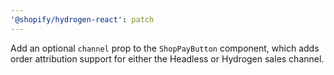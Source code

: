 ```yaml
---
'@shopify/hydrogen-react': patch
---
```


Add an optional `channel` prop to the `ShopPayButton` component, which adds order attribution support for either the Headless or Hydrogen sales channel.

